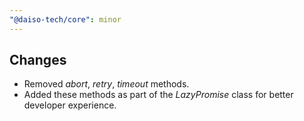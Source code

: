 ```yaml
---
"@daiso-tech/core": minor
---
```


## Changes
- Removed <i>abort</i>, <i>retry</i>, <i>timeout</i> methods.
- Added these methods as part of the <i>LazyPromise</i> class for better developer experience.
